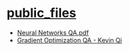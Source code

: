 # [public_files](https://files.coreja.com)
- [Neural Networks QA.pdf](./Neural%20Networks%20QA.pdf)
- [Gradient Optimization QA - Kevin Qi](./GradientOptimizationQAKevinQi.pdf)
